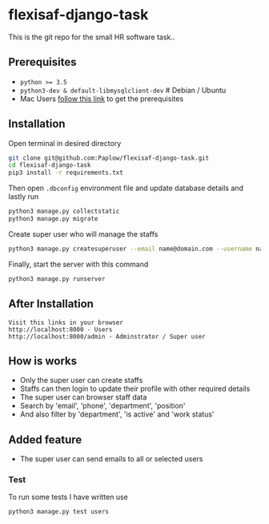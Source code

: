 # flexisaf-django-task
This is the git repo for the small HR software task..

## Prerequisites
-   ``python >= 3.5``
-   ``python3-dev & default-libmysqlclient-dev`` # Debian / Ubuntu
-   Mac Users [follow this link](https://github.com/PyMySQL/mysqlclient-python) to get the prerequisites

## Installation
Open terminal in desired directory

```sh
git clone git@github.com:Paplow/flexisaf-django-task.git
cd flexisaf-django-task
pip3 install -r requirements.txt
```

Then open ``.dbconfig`` environment file and update database details and lastly run

```sh
python3 manage.py collectstatic
python3 manage.py migrate
```

Create super user who will manage the staffs

```sh
python3 manage.py createsuperuser --email name@domain.com --username name
```

Finally, start the server with this command

```sh
python3 manage.py runserver
```

## After Installation
    Visit this links in your browser
    http://localhost:8000 - Users
    http://localhost:8000/admin - Adminstrator / Super user

## How is works
-   Only the super user can create staffs
-   Staffs can then login to update their profile with other required details
-   The super user can browser staff data
-   Search by 'email', 'phone', 'department', 'position'
-   And also filter by 'department', 'is active' and 'work status'

## Added feature
-   The super user can send emails to all or selected users
### Test
To run some tests I have written use

```sh
python3 manage.py test users
```
